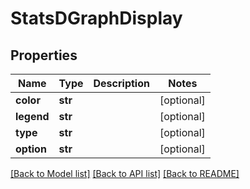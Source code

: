 # StatsDGraphDisplay

## Properties
Name | Type | Description | Notes
------------ | ------------- | ------------- | -------------
**color** | **str** |  | [optional] 
**legend** | **str** |  | [optional] 
**type** | **str** |  | [optional] 
**option** | **str** |  | [optional] 

[[Back to Model list]](../README.md#documentation-for-models) [[Back to API list]](../README.md#documentation-for-api-endpoints) [[Back to README]](../README.md)

